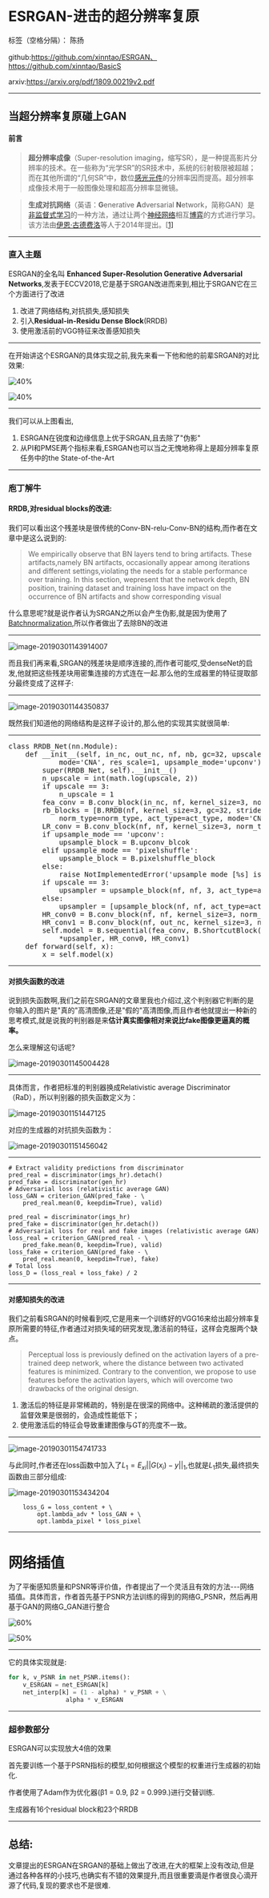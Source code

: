 # ESRGAN-进击的超分辨率复原
<!-- page_number: true -->
标签（空格分隔）： 陈扬

github:https://github.com/xinntao/ESRGAN、https://github.com/xinntao/BasicS

arxiv:https://arxiv.org/pdf/1809.00219v2.pdf

---
## 当超分辨率复原碰上GAN

#### 前言

> **超分辨率成像**（Super-resolution imaging，缩写SR），是一种提高影片分辨率的技术。在一些称为“光学SR”的SR技术中，系统的衍射极限被超越；而在其他所谓的“几何SR”中，数位[感光元件](https://zh.wikipedia.org/wiki/%E6%84%9F%E5%85%89%E5%85%83%E4%BB%B6)的分辨率因而提高。超分辨率成像技术用于一般图像处理和超高分辨率显微镜。

> **生成对抗网络**（英语：**G**enerative **A**dversarial **N**etwork，简称GAN）是[非监督式学习](https://zh.wikipedia.org/wiki/%E9%9D%9E%E7%9B%91%E7%9D%A3%E5%BC%8F%E5%AD%A6%E4%B9%A0)的一种方法，通过让两个[神经网络](https://zh.wikipedia.org/wiki/%E4%BA%BA%E5%B7%A5%E7%A5%9E%E7%BB%8F%E7%BD%91%E7%BB%9C)相互[博弈](https://zh.wikipedia.org/wiki/%E5%8D%9A%E5%BC%88%E8%AE%BA)的方式进行学习。该方法由[伊恩·古德费洛](https://zh.wikipedia.org/wiki/%E4%BC%8A%E6%81%A9%C2%B7%E5%8F%A4%E5%BE%B7%E8%B4%B9%E6%B4%9B)等人于2014年提出。[[1\]](https://zh.wikipedia.org/wiki/%E7%94%9F%E6%88%90%E5%AF%B9%E6%8A%97%E7%BD%91%E7%BB%9C#cite_note-MyUser_Arxiv.org_April_7_2016c-1)
>

---

### 直入主题

ESRGAN的全名叫 **Enhanced Super-Resolution Generative Adversarial Networks**,发表于ECCV2018,它是基于SRGAN改进而来到,相比于SRGAN它在三个方面进行了改进

1. 改进了网络结构,对抗损失,感知损失
2. 引入**Residual-in-Residu Dense Block**(RRDB)
3. 使用激活前的VGG特征来改善感知损失

---
在开始讲这个ESRGAN的具体实现之前,我先来看一下他和他的前辈SRGAN的对比效果:

![40% ](https://ws1.sinaimg.cn/large/006tKfTcly1g0mnrnehh9j316s0mi7fx.jpg)

![40% ](https://ws2.sinaimg.cn/large/006tKfTcly1g0mnstwwsvj317v0jt0x5.jpg)

---
我们可以从上图看出,

1. ESRGAN在锐度和边缘信息上优于SRGAN,且去除了"伪影"
2. 从PI和PMSE两个指标来看,ESRGAN也可以当之无愧地称得上是超分辨率复原任务中的the State-of-the-Art

---
### 庖丁解牛

#### RRDB,对residual blocks的改进:

我们可以看出这个残差块是很传统的Conv-BN-relu-Conv-BN的结构,而作者在文章中是这么说到的:

> We empirically observe that BN layers tend to bring artifacts. These artifacts,namely BN artifacts, occasionally appear among iterations and different settings,violating the needs for a stable performance over training. In this section, wepresent that the network depth, BN position, training dataset and training loss have impact on the occurrence of BN artifacts and show corresponding visual

什么意思呢?就是说作者认为SRGAN之所以会产生伪影,就是因为使用了[Batchnormalization](https://en.wikipedia.org/wiki/Batch_normalization),所以作者做出了去除BN的改进

---
![image-20190301143914007](https://ws1.sinaimg.cn/large/006tKfTcly1g0nad8mwg5j30er088mxp.jpg)

而且我们再来看,SRGAN的残差块是顺序连接的,而作者可能哎,受denseNet的启发,他就把这些残差块用密集连接的方式连在一起.那么他的生成器里的特征提取部分最终变成了这样子:

---
![image-20190301144350837](https://ws3.sinaimg.cn/large/006tKfTcly1g0nai1nnjzj30ow07wjt9.jpg)

既然我们知道他的网络结构是这样子设计的,那么他的实现其实就很简单:

---
<pre>
class RRDB_Net(nn.Module):
    def __init__(self, in_nc, out_nc, nf, nb, gc=32, upscale=4, norm_type=None, act_type='leakyrelu', \
            mode='CNA', res_scale=1, upsample_mode='upconv'):
        super(RRDB_Net, self).__init__()
        n_upscale = int(math.log(upscale, 2))
        if upscale == 3:
            n_upscale = 1
        fea_conv = B.conv_block(in_nc, nf, kernel_size=3, norm_type=None, act_type=None)
        rb_blocks = [B.RRDB(nf, kernel_size=3, gc=32, stride=1, bias=True, pad_type='zero', \
            norm_type=norm_type, act_type=act_type, mode='CNA') for _ in range(nb)]
        LR_conv = B.conv_block(nf, nf, kernel_size=3, norm_type=norm_type, act_type=None, mode=mode)
        if upsample_mode == 'upconv':
            upsample_block = B.upconv_blcok
        elif upsample_mode == 'pixelshuffle':
            upsample_block = B.pixelshuffle_block
        else:
            raise NotImplementedError('upsample mode [%s] is not found' % upsample_mode)
        if upscale == 3:
            upsampler = upsample_block(nf, nf, 3, act_type=act_type)
        else:
            upsampler = [upsample_block(nf, nf, act_type=act_type) for _ in range(n_upscale)]
        HR_conv0 = B.conv_block(nf, nf, kernel_size=3, norm_type=None, act_type=act_type)
        HR_conv1 = B.conv_block(nf, out_nc, kernel_size=3, norm_type=None, act_type=None)
        self.model = B.sequential(fea_conv, B.ShortcutBlock(B.sequential(*rb_blocks, LR_conv)),\
            *upsampler, HR_conv0, HR_conv1)
    def forward(self, x):
        x = self.model(x)
</pre>

---


#### 对损失函数的改进

说到损失函数啊,我们之前在SRGAN的文章里我也介绍过,这个判别器它判断的是你输入的图片是"真的"高清图像,还是"假的"高清图像,而且作者他就提出一种新的思考模式,就是说我的判别器是来**估计真实图像相对来说比fake图像更逼真的概率。**

怎么来理解这句话呢?

![image-20190301145004428](https://ws2.sinaimg.cn/large/006tKfTcly1g0naoh6ormj316308qwhs.jpg)

---
具体而言，作者把标准的判别器换成Relativistic average Discriminator（RaD），所以判别器的损失函数定义为：

![image-20190301151447125](https://ws3.sinaimg.cn/large/006tKfTcly1g0nbe6fbmcj313w02laa9.jpg)

对应的生成器的对抗损失函数为：

![image-20190301151456042](https://ws1.sinaimg.cn/large/006tKfTcly1g0nbeboqc1j3153027mxd.jpg)

---

```
# Extract validity predictions from discriminator
pred_real = discriminator(imgs_hr).detach()
pred_fake = discriminator(gen_hr)
# Adversarial loss (relativistic average GAN)
loss_GAN = criterion_GAN(pred_fake - \
	pred_real.mean(0, keepdim=True), valid)

pred_real = discriminator(imgs_hr)
pred_fake = discriminator(gen_hr.detach())
# Adversarial loss for real and fake images (relativistic average GAN)
loss_real = criterion_GAN(pred_real - \
	pred_fake.mean(0, keepdim=True), valid)
loss_fake = criterion_GAN(pred_fake - \
	pred_real.mean(0, keepdim=True), fake)
# Total loss
loss_D = (loss_real + loss_fake) / 2
```



---
#### 对感知损失的改进

我们之前看SRGAN的时候看到哎,它是用来一个训练好的VGG16来给出超分辨率复原所需要的特征,作者通过对损失域的研究发现,激活前的特征，这样会克服两个缺点。

> Perceptual loss is previously defined on the activation layers of a pre-trained deep network, where the distance between two activated features is minimized. Contrary to the convention, we propose to use features before the activation layers, which will overcome two drawbacks of the original design. 

1. 激活后的特征是非常稀疏的，特别是在很深的网络中。这种稀疏的激活提供的监督效果是很弱的，会造成性能低下；
2. 使用激活后的特征会导致重建图像与GT的亮度不一致。

---
![image-20190301154741733](https://ws4.sinaimg.cn/large/006tKfTcly1g0nccfnrxxj30z60bcamd.jpg)

与此同时,作者还在loss函数中加入了$L_1=E_{xi}||G(x_i)-y||_1$,也就是$L_1$损失,最终损失函数由三部分组成:


![image-20190301153434204](https://ws2.sinaimg.cn/large/006tKfTcly1g0nbyrii6uj312q02iq30.jpg)

		loss_G = loss_content + \
    		opt.lambda_adv * loss_GAN + \
       	 	opt.lambda_pixel * loss_pixel

---
# 网络插值
为了平衡感知质量和PSNR等评价值，作者提出了一个灵活且有效的方法---网络插值。具体而言，作者首先基于PSNR方法训练的得到的网络G_PSNR，然后再用基于GAN的网络G_GAN进行整合

![60% ](https://ws4.sinaimg.cn/large/006tKfTcly1g0nc2g2zduj312m02rmxa.jpg)

![50%](https://ws3.sinaimg.cn/large/006tKfTcly1g0ncd5ua86j30zh0mb4qp.jpg)

---
它的具体实现就是:

```python
for k, v_PSNR in net_PSNR.items():
    v_ESRGAN = net_ESRGAN[k]
    net_interp[k] = (1 - alpha) * v_PSNR + \
    		    alpha * v_ESRGAN
```

---
### 超参数部分

ESRGAN可以实现放大4倍的效果

首先要训练一个基于PSRN指标的模型,如何根据这个模型的权重进行生成器的初始化.

作者使用了Adam作为优化器(β1 = 0.9, β2 = 0.999.)进行交替训练.

生成器有16个residual block和23个RRDB

---
## 总结:

文章提出的ESRGAN在SRGAN的基础上做出了改进,在大的框架上没有改动,但是通过各种各样的小技巧,也确实有不错的效果提升,而且很重要滴是作者很良心滴开源了代码,复现的要求也不是很难.